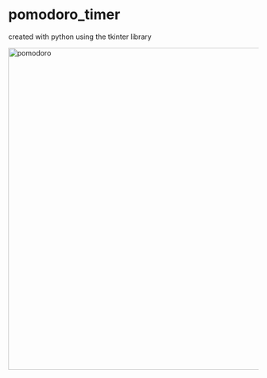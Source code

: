 # pomodoro_timer
created with python using the tkinter library

<img width="649" alt="pomodoro" src="https://github.com/user-attachments/assets/22eaf2b8-62b2-4947-b6c4-7126cfeaf3f4" />

